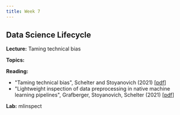```yaml
---
title: Week 7
---
```


## Data Science Lifecycle

**Lecture:** Taming technical bias

**Topics:** 

**Reading:**
*    "Taming technical bias", Schelter and Stoyanovich (2021) [[pdf](https://ssc.io/pdf/taming-technical-bias.pdf)]
*    "Lightweight inspection of data preprocessing in native machine learning pipelines",  Grafberger, Stoyanovich, Schelter (2021)  [[pdf](http://cidrdb.org/cidr2021/papers/cidr2021_paper27.pdf)]

**Lab:** mlinspect
